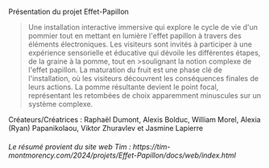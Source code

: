 Présentation du projet Effet-Papillon
>Une installation interactive immersive qui explore le cycle de vie d'un pommier tout en mettant en lumière l'effet papillon à travers des éléments électroniques. Les visiteurs sont invités à participer à une expérience sensorielle et éducative qui dévoile les différentes étapes, de la graine à la pomme, tout en >soulignant la notion complexe de l'effet papillon. La maturation du fruit est une phase clé de l'installation, où les visiteurs découvrent les conséquences finales de leurs actions. La pomme résultante devient le point focal, représentant les retombées de choix apparemment minuscules sur un système complexe.
>

Créateurs/Créatrices : Raphaël Dumont, Alexis Bolduc, William Morel, Alexia (Ryan) Papanikolaou, Viktor Zhuravlev et Jasmine Lapierre
<h6>Le résumé provient du site web Tim : https://tim-montmorency.com/2024/projets/Effet-Papillon/docs/web/index.html</h6>
